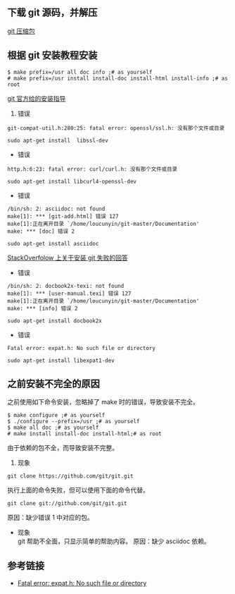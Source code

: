 ## 下载 git 源码，并解压
[git 压缩包](https://github.com/git/git)
## 根据 git 安装教程安装
```
$ make prefix=/usr all doc info ;# as yourself  
# make prefix=/usr install install-doc install-html install-info ;# as root
```
[git 官方给的安装指导](https://github.com/git/git/blob/master/INSTALL#L172)
1. 错误
```
git-compat-util.h:280:25: fatal error: openssl/ssl.h: 没有那个文件或目录  
```
```
sudo apt-get install  libssl-dev
```
- 错误  
```
http.h:6:23: fatal error: curl/curl.h: 没有那个文件或目录
```
```
sudo apt-get install libcurl4-openssl-dev
```
- 错误
```
/bin/sh: 2: asciidoc: not found  
make[1]: *** [git-add.html] 错误 127
make[1]:正在离开目录 `/home/loucunyin/git-master/Documentation'
make: *** [doc] 错误 2
```
```
sudo apt-get install asciidoc
```
[StackOverfolow 上关于安装 git 失败的回答 ](http://stackoverflow.com/questions/15197797/upgrade-git-to-1-8-1-5-failed)  
- 错误
```
/bin/sh: 2: docbook2x-texi: not found  
make[1]: *** [user-manual.texi] 错误 127
make[1]:正在离开目录 `/home/loucunyin/git-master/Documentation'
make: *** [info] 错误 2
```
```
sudo apt-get install docbook2x
```

- 错误
```
Fatal error: expat.h: No such file or directory
```
```
sudo apt-get install libexpat1-dev
```

## 之前安装不完全的原因
之前使用如下命令安装，忽略掉了 make 时的错误，导致安装不完全。
```
$ make configure ;# as yourself
$ ./configure --prefix=/usr ;# as yourself
$ make all doc ;# as yourself
# make install install-doc install-html;# as root
```
由于依赖的包不全，而导致安装不完整。
1. 现象
```
git clone https://github.com/git/git.git
```
执行上面的命令失败，但可以使用下面的命令代替。
```
git clone git://github.com/git/git.git
```
原因：缺少错误 1 中对应的包。
- 现象  
git 帮助不全面，只显示简单的帮助内容。
原因：缺少 asciidoc 依赖。

## 参考链接
- [Fatal error: expat.h: No such file or directory](https://github.com/scottcorgan/bucket-list/issues/2)
